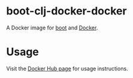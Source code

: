 # boot-clj-docker-docker
A Docker image for [boot](http://boot-clj.com/) and
[Docker](https://www.docker.com/).

# Usage
Visit the [Docker Hub page](https://hub.docker.com/r/ags799/boot-docker/) for
usage instructions.
